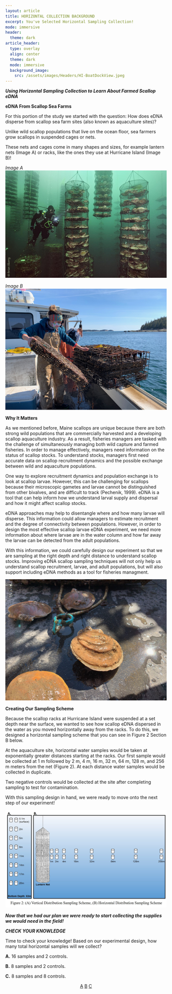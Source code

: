 ```yaml
---
layout: article
title: HORIZONTAL COLLECTION BACKGROUND
excerpt: You've Selected Horizontal Sampling Collection! 
mode: immersive
header:
  theme: dark
article_header:
  type: overlay
  align: center
  theme: dark
  mode: immersive
  background_image:
    src: /assets/images/Headers/HI-BoatDockView.jpeg
---
```



***Using Horizontal Sampling Collection to Learn About Farmed Scallop eDNA***

**eDNA From Scallop Sea Farms**

For this portion of the study we started with the question: How does eDNA disperse from scallop sea farm sites (also known as aquaculture sites)? 

Unlike wild scallop populations that live on the ocean floor, sea farmers grow scallops in suspended cages or nets. 

These nets and cages come in many shapes and sizes, for example lantern nets (Image A) or racks, like the ones they use at Hurricane Island (Image B)!

*Image A*    
![HI_LanternNet](/assets/images/HI/HI_LanternNet.jpeg)

*Image B*    
![HI-Scallops1](/assets/images/HI/HI-Scallops1.jpeg)         




**Why It Matters**

As we mentioned before, Maine scallops are unique because there are both strong wild populations that are commercially harvested and a developing scallop aquaculture industry. As a result, fisheries managers are tasked with the challenge of simultaneously managing both wild capture and farmed fisheries. In order to manage effectively, managers need information on the status of scallop stocks. To understand stocks, managers first need accurate data on scallop recruitment dynamics and the possible exchange between wild and aquaculture populations.

One way to explore recruitment dynamics and population exchange is to look at scallop larvae. However, this can be challenging for scallops because their microscopic gametes and larvae cannot be distinguished from other bivalves, and are difficult to track (Pechenik, 1999). eDNA is a tool that can help inform how we understand larval supply and dispersal and how it might affect scallop stocks. 

eDNA approaches may help to disentangle where and how many larvae will disperse. This information could allow managers to estimate recruitment and the degree of connectivity between populations. However, in order to design the most effective scallop larvae eDNA experiment, we need more information about where larvae are in the water column and how far away the larvae can be detected from the adult populations. 

With this information, we could carefully design our experiment so that we are sampling at the right depth and right distance to understand scallop stocks. Improving eDNA scallop sampling techniques will not only help us understand scallop recruitment, larvae, and adult populations, but will also support including eDNA methods as a tool for fisheries managment. 


![HI-Scallops2](/assets/images/HI/HI-Scallops2.jpeg)  





**Creating Our Sampling Scheme**

Because the scallop racks at Hurricane Island were suspended at a set depth near the surface, we wanted to see how scallop eDNA dispersed in the water as you moved horizontally away from the racks. To do this, we designed a horizontal sampling scheme that you can see in Figure 2 Section B below. 

At the aquaculture site, horizontal water samples would be taken at exponentially greater distances starting at the racks. Our first sample would be collected at 1 m followed by 2 m, 4 m, 16 m, 32 m, 64 m, 128 m, and 256 m meters from the net (Figure 2). At each distance water samples would be collected in duplicate. 

Two negative controls would be collected at the site after completing sampling to test for contamination.

With this sampling design in hand, we were ready to move onto the next step of our experiment! 


![Fig2SamplingScheme](/assets/images/Fig2SamplingScheme.jpg)   



***Now that we had our plan we were ready to start collecting the supplies we would need in the field!***    






***CHECK YOUR KNOWLEDGE***

Time to check your knowledge! Based on our experimental design, how many total horizontal samples will we collect?

**A.** 16 samples and 2 controls.

**B.** 8 samples and 2 controls. 

**C.** 8 samples and 8 controls. 


<p align="center">
<a class="button button--outline-primary button--pill" href="HorizontalSupplies1">A</a> <a class="button button--outline-primary button--pill" href="HorizontalSupplies2">B</a> <a class="button button--outline-primary button--pill" href="HorizontalSupplies2">C</a></p>


